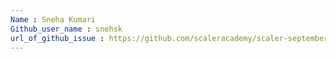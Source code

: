 ```yaml
---
Name : Sneha Kumari
Github_user_name : snehsk
url_of_github_issue : https://github.com/scaleracademy/scaler-september-open-source-challenge/issues/293
---
```

